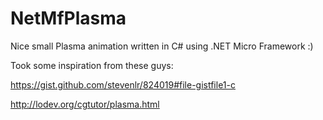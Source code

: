 # NetMfPlasma

Nice small Plasma animation written in C# using .NET Micro Framework :)

Took some inspiration from these guys:

 https://gist.github.com/stevenlr/824019#file-gistfile1-c 
 
 http://lodev.org/cgtutor/plasma.html

